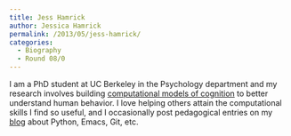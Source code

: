 ```yaml
---
title: Jess Hamrick
author: Jessica Hamrick
permalink: /2013/05/jess-hamrick/
categories:
  - Biography
  - Round 08/0
---
```

I am a PhD student at UC Berkeley in the Psychology department and my research involves building [computational models of cognition][1] to better understand human behavior. I love helping others attain the computational skills I find so useful, and I occasionally post pedagogical entries on my [blog][2] about Python, Emacs, Git, etc.

 [1]: http://cocosci.berkeley.edu/research.php
 [2]: http://www.jesshamrick.com/
